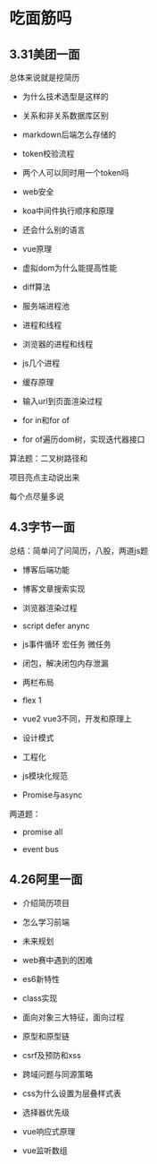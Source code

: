 # 吃面筋吗

## 3.31美团一面

总体来说就是挖简历

- 为什么技术选型是这样的

- 关系和非关系数据库区别

- markdown后端怎么存储的

- token校验流程

- 两个人可以同时用一个token吗

- web安全

- koa中间件执行顺序和原理

- 还会什么别的语言

- vue原理

- 虚拟dom为什么能提高性能

- diff算法

- 服务端进程池

- 进程和线程

- 浏览器的进程和线程

- js几个进程

- 缓存原理

- 输入url到页面渲染过程

- for in和for of

- for of遍历dom树，实现迭代器接口

算法题：二叉树路径和

项目亮点主动说出来

每个点尽量多说

## 4.3字节一面

总结：简单问了问简历，八股，两道js题

- 博客后端功能

- 博客文章搜索实现

- 浏览器渲染过程

- script defer anync

- js事件循环 宏任务 微任务

- 闭包，解决闭包内存泄漏

- 两栏布局

- flex 1

- vue2 vue3不同，开发和原理上

- 设计模式

- 工程化

- js模块化规范

- Promise与async

两道题：

- promise all

- event bus

## 4.26阿里一面

- 介绍简历项目

- 怎么学习前端

- 未来规划

- web赛中遇到的困难

- es6新特性

- class实现

- 面向对象三大特征，面向过程

- 原型和原型链

- csrf及预防和xss

- 跨域问题与同源策略

- css为什么设置为层叠样式表

- 选择器优先级

- vue响应式原理

- vue监听数组
